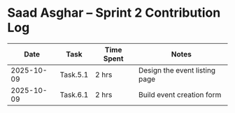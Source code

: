 # Saad Asghar – Sprint 2 Contribution Log

| Date       | Task       | Time Spent | Notes |
|-------------|------------|-------------|-------|
| 2025-10-09  | Task.5.1   | 2 hrs       | Design the event listing page |
| 2025-10-09  | Task.6.1  | 2 hrs       | Build event creation form |
